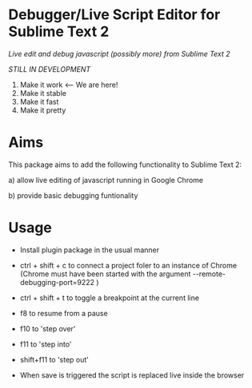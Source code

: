Debugger/Live Script Editor for Sublime Text 2
=====

*Live edit and debug javascript (possibly more) from Sublime Text 2*

*STILL IN DEVELOPMENT*

1. Make it work     <-- We are here!
2. Make it stable
3. Make it fast
4. Make it pretty


Aims
=====

This package aims to add the following functionality to Sublime Text 2:

a) allow live editing of javascript running in Google Chrome

b) provide basic debugging funtionality


Usage
=====

- Install plugin package in the usual manner
- ctrl + shift + c to connect a project foler to an instance of Chrome
(Chrome must have been started with the argument  --remote-debugging-port=9222 )
- ctrl + shift + t to toggle a breakpoint at the current line
- f8 to resume from a pause
- f10 to 'step over'
- f11 to 'step into'
- shift+f11 to 'step out'

- When save is triggered the script is replaced live inside the browser
